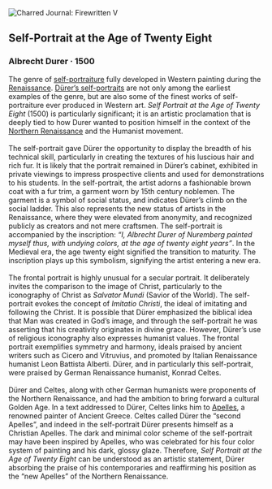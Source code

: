 <div class="artwork-of-the-day">
  <div class="container">
    <div class="img-wrapper">
      <img
        src="https://uploads4.wikiart.org/images/albrecht-durer/self-portrait-at-the-age-of-twenty-eight-1500.jpg!Large.jpg"
        alt="Charred Journal: Firewritten V" />
    </div>
    <div class="artwork-detail">
      <div class="artwork-origin"> 
        <h2 class="artwork-name">Self-Portrait at the Age of Twenty Eight</h2>
        <h3 class="artist">
          Albrecht Durer
                    ·  1500
        </h3>
      </div>
      <p class="description">
        <span class="artwork-description-text ng-binding" ng-bind-html="viewModel.ArtworkOfTheDay.Description | unsafe">The genre of <a target="_blank" href="https://www.wikiart.org/en/paintings-by-genre/self-portrait#!#filterName:all-works,viewType:masonry">self-portraiture</a> fully developed in Western painting during the <a target="_blank" href="https://www.wikiart.org/en/artists-by-art-movement/high-renaissance#!#filterName:all-works,viewType:masonry">Renaissance</a>. <a target="_blank" href="https://www.wikiart.org/en/albrecht-durer/all-works#!#filterName:Genre_self-portrait,resultType:masonry">Dürer’s self-portraits</a> are not only among the earliest examples of the genre, but are also some of the finest works of self-portraiture ever produced in Western art.  <i>Self Portrait at the Age of Twenty Eight</i> (1500) is particularly significant; it is an artistic proclamation that is deeply tied to how Durer wanted to position himself in the context of the <a target="_blank" href="https://www.wikiart.org/en/artists-by-art-movement/northern-renaissance#!#filterName:Genre_self-portrait,resultType:masonry">Northern Renaissance</a> and the Humanist movement.<br><br>The self-portrait gave Dürer the opportunity to display the breadth of his technical skill, particularly in creating the textures of his luscious hair and rich fur. It is likely that the portrait remained in Dürer’s cabinet, exhibited in private viewings to impress prospective clients and used for demonstrations to his students. In the self-portrait, the artist adorns a fashionable brown coat with a fur trim, a garment worn by 15th century noblemen. The garment is a symbol of social status, and indicates Dürer’s climb on the social ladder. This also represents the new status of artists in the Renaissance, where they were elevated from anonymity, and recognized publicly as creators and not mere craftsmen. The self-portrait is accompanied by the inscription: <i>“I, Albrecht Durer of Nuremberg painted myself thus, with undying colors, at the age of twenty eight years”</i>. In the Medieval era, the age twenty eight signified the transition to maturity. The inscription plays up this symbolism, signifying the artist entering a new era.<br><br>The frontal portrait is highly unusual for a secular portrait. It deliberately invites the comparison to the image of Christ, particularly to the iconography of Christ as <i>Salvator Mundi</i> (Savior of the World). The self-portrait evokes the concept of <i>Imitatio Christi</i>, the ideal of imitating and following the Christ. It is possible that Dürer emphasized the biblical idea that Man was created in God’s image, and through the self-portrait he was asserting that his creativity originates in divine grace. However, Dürer’s use of religious iconography also expresses humanist values. The frontal portrait exemplifies symmetry and harmony, ideals praised by ancient writers such as Cicero and Vitruvius, and promoted by Italian Renaissance humanist Leon Battista Alberti. Dürer, and in particularly this self-portrait, were praised by German Renaissance humanist, Konrad Celtes. <br><br>Dürer and Celtes, along with other German humanists were proponents of the Northern Renaissance, and had the ambition to bring forward a cultural Golden Age. In a text addressed to Dürer, Celtes links him to <a target="_blank" href="https://www.wikiart.org/en/apelles">Apelles</a>, a renowned painter of Ancient Greece. Celtes called Dürer the “second Apelles”, and indeed in the self-portrait Dürer presents himself as a Christian Apelles. The dark and minimal color scheme of the self-portrait may have been inspired by Apelles, who was celebrated for his four color system of painting and his dark, glossy glaze. Therefore, <i>Self Portrait at the Age of Twenty Eight</i> can be understood as an artistic statement, Dürer absorbing the praise of his contemporaries and reaffirming his position as the “new Apelles” of the Northern Renaissance.</span>
                        <div class="text-shadow-container" ng-show="showShadow" style=""></div>
      </p>
    </div>
  </div>

</div>
